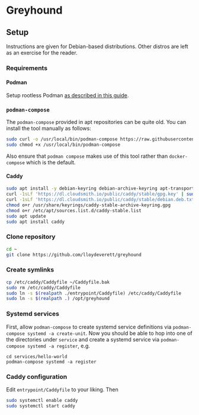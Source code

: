
# Greyhound

## Setup

Instructions are given for Debian-based distributions. Other distros are left as an exercise for the reader.

### Requirements

#### Podman

Setup rootless Podman [as described in this guide](https://github.com/containers/podman/blob/main/docs/tutorials/rootless_tutorial.md).

### `podman-compose`

The `podman-compose` provided in apt repositories can be quite old. You can install the tool manually as follows:

```bash
sudo curl -o /usr/local/bin/podman-compose https://raw.githubusercontent.com/containers/podman-compose/main/podman_compose.py
sudo chmod +x /usr/local/bin/podman-compose
```

Also ensure that `podman compose` makes use of this tool rather than `docker-compose` which is the default.

#### Caddy

```bash
sudo apt install -y debian-keyring debian-archive-keyring apt-transport-https curl
curl -1sLf 'https://dl.cloudsmith.io/public/caddy/stable/gpg.key' | sudo gpg --dearmor -o /usr/share/keyrings/caddy-stable-archive-keyring.gpg
curl -1sLf 'https://dl.cloudsmith.io/public/caddy/stable/debian.deb.txt' | sudo tee /etc/apt/sources.list.d/caddy-stable.list
chmod o+r /usr/share/keyrings/caddy-stable-archive-keyring.gpg
chmod o+r /etc/apt/sources.list.d/caddy-stable.list
sudo apt update
sudo apt install caddy
```

### Clone repository

```bash
cd ~
git clone https://github.com/lloydeverett/greyhound
```

### Create symlinks

```bash
cp /etc/caddy/Caddyfile ~/Caddyfile.bak
sudo rm /etc/caddy/Caddyfile
sudo ln -s $(realpath ./entrypoint/Caddyfile) /etc/caddy/Caddyfile
sudo ln -s $(realpath .) /opt/greyhound
```

### Systemd services

First, allow `podman-compose` to create systemd service definitions via `podman-compose systemd -a create-unit`. Now you should be able to hop into one of the directories under `service` and create a systemd service via `podman-compose systemd -a register`, e.g.

```
cd services/hello-world
podman-compose systemd -a register
```

### Caddy configuration

Edit `entrypoint/Caddyfile` to your liking. Then

```bash
sudo systemctl enable caddy
sudo systemctl start caddy
```


